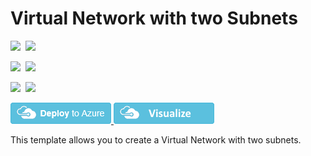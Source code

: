 # Virtual Network with two Subnets

<IMG SRC="https://azurequickstartsservice.blob.core.windows.net/badges/101-vnet-two-subnets/PublicLastTestDate.svg" />&nbsp;
<IMG SRC="https://azurequickstartsservice.blob.core.windows.net/badges/101-vnet-two-subnets/PublicDeployment.svg" />&nbsp;

<IMG SRC="https://azurequickstartsservice.blob.core.windows.net/badges/101-vnet-two-subnets/FairfaxLastTestDate.svg" />&nbsp;
<IMG SRC="https://azurequickstartsservice.blob.core.windows.net/badges/101-vnet-two-subnets/FairfaxDeployment.svg" />&nbsp;

<IMG SRC="https://azurequickstartsservice.blob.core.windows.net/badges/101-vnet-two-subnets/BestPracticeResult.svg" />&nbsp;
<IMG SRC="https://azurequickstartsservice.blob.core.windows.net/badges/101-vnet-two-subnets/CredScanResult.svg" />&nbsp;

<a href="https://portal.azure.com/#create/Microsoft.Template/uri/https%3A%2F%2Fraw.githubusercontent.com%2FAzure%2Fazure-quickstart-templates%2Fmaster%2F101-vnet-two-subnets%2Fazuredeploy.json" target="_blank">
    <img src="https://raw.githubusercontent.com/Azure/azure-quickstart-templates/master/1-CONTRIBUTION-GUIDE/images/deploytoazure.png"/>
</a>
<a href="http://armviz.io/#/?load=https%3A%2F%2Fraw.githubusercontent.com%2FAzure%2Fazure-quickstart-templates%2Fmaster%2F101-vnet-two-subnets%2Fazuredeploy.json" target="_blank">
    <img src="https://raw.githubusercontent.com/Azure/azure-quickstart-templates/master/1-CONTRIBUTION-GUIDE/images/visualizebutton.png"/>
</a>

This template allows you to create a Virtual Network with two subnets.
